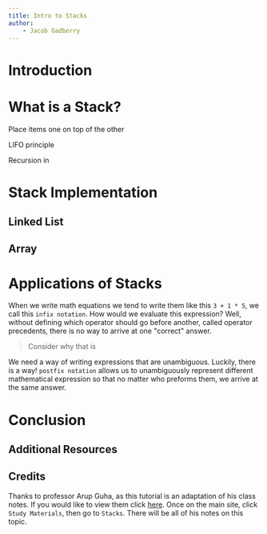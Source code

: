 ```yaml
---
title: Intro to Stacks 
author:
    - Jacob Gadberry
---
```


# Introduction



# What is a Stack?

Place items one on top of the other

LIFO principle

Recursion in 

# Stack Implementation

## Linked List

## Array

# Applications of Stacks

When we write math equations we tend to write them like this `3 + 1 * 5`, we call this `infix notation`. How would we evaluate this expression? Well, without defining which operator should go before another, called operator precedents, there is no way to arrive at one "correct" answer.

> Consider why that is

We need a way of writing expressions that are unambiguous. Luckily, there is a way! `postfix notation` allows us to unambiguously represent different mathematical expression so that no matter who preforms them, we arrive at the same answer.

# Conclusion

## Additional Resources

## Credits

Thanks to professor Arup Guha, as this tutorial is an adaptation of his class notes. If you would like to view them click [here](https://www.cs.ucf.edu/~dmarino/ucf/transparency/cop3502/). Once on the main site, click `Study Materials`, then go to `Stacks`. There will be all of his notes on this topic.